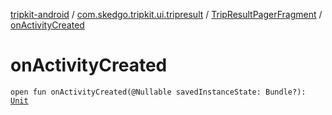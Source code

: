 [tripkit-android](../../index.md) / [com.skedgo.tripkit.ui.tripresult](../index.md) / [TripResultPagerFragment](index.md) / [onActivityCreated](./on-activity-created.md)

# onActivityCreated

`open fun onActivityCreated(@Nullable savedInstanceState: Bundle?): `[`Unit`](https://kotlinlang.org/api/latest/jvm/stdlib/kotlin/-unit/index.html)